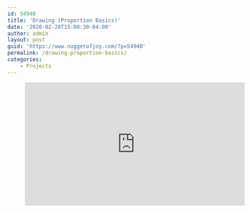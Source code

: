```yaml
---
id: 54940
title: 'Drawing (Proportion Basics)'
date: '2020-02-28T15:00:30-04:00'
author: admin
layout: post
guid: 'https://www.nuggetofjoy.com/?p=54940'
permalink: /drawing-proportion-basics/
categories:
    - Projects
---
```


<figure class="wp-block-embed-youtube wp-block-embed is-type-video is-provider-youtube wp-embed-aspect-16-9 wp-has-aspect-ratio"><div class="wp-block-embed__wrapper"><iframe allow="accelerometer; autoplay; clipboard-write; encrypted-media; gyroscope; picture-in-picture; web-share" allowfullscreen="" frameborder="0" height="281" loading="lazy" referrerpolicy="strict-origin-when-cross-origin" src="https://www.youtube.com/embed/CGB9VqSCRLU?feature=oembed" title="Learn to Draw #10 - Proportion Basics" width="500"></iframe></div></figure>